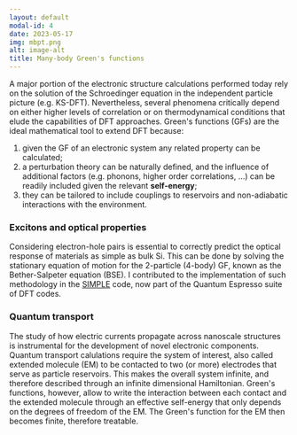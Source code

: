 ```yaml
---
layout: default
modal-id: 4
date: 2023-05-17
img: mbpt.png
alt: image-alt
title: Many-body Green's functions
---
```

A major portion of the electronic structure calculations performed today rely on the solution of the Schroedinger equation in the independent particle picture (e.g. KS-DFT). Nevertheless, several phenomena critically depend on either higher levels of correlation or on thermodynamical conditions that elude the capabilities of DFT approaches. Green's functions (GFs) are the ideal mathematical tool to extend DFT because:
<ol class="list-text">
<li>given the GF of an electronic system any related property can be calculated;</li>
<li>a perturbation theory can be naturally defined, and the influence of additional factors (e.g. phonons, higher order correlations, ...) can be readily included given the relevant <b>self-energy</b>;</li>
<li>they can be tailored to include couplings to reservoirs and non-adiabatic interactions with the environment.</li>
</ol>
<h3 class="post-section">Excitons and optical properties</h3>

Considering electron-hole pairs is essential to correctly predict the optical response of materials as simple as bulk Si. This can be done by solving the stationary equation of motion for the 2-particle (4-body) GF, known as the Bether-Salpeter equation (BSE). I contributed to the implementation of such methodology in the <a href="https://arxiv.org/pdf/1901.03175.pdf">SIMPLE</a> code, now part of the Quantum Espresso suite of DFT codes.

<h3 class='post-section'>Quantum transport</h3>
The study of how electric currents propagate across nanoscale structures is instrumental for the development of novel electronic components. Quantum transport calulations require the system of interest, also called extended molecule (EM) to be contacted to two (or more) electrodes that serve as particle reservoirs. This makes the overall system infinite, and therefore described through an infinite dimensional Hamiltonian. Green's functions, however, allow to write the interaction between each contact and the extended molecule through an effective self-energy that only depends on the degrees of freedom of the EM. The Green's function for the EM then becomes finite, therefore treatable.
